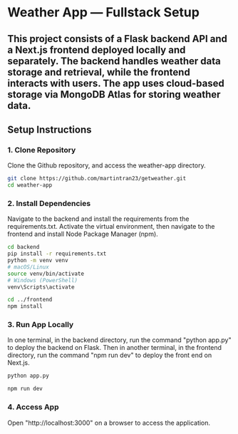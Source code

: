 # Weather App — Fullstack Setup

This project consists of a **Flask backend** API and a **Next.js frontend** deployed locally and separately. The backend handles weather data storage and retrieval, while the frontend interacts with users. The app uses cloud-based storage via MongoDB Atlas for storing weather data.
---

## Setup Instructions

### 1. Clone Repository
Clone the Github repository, and access the weather-app directory.

```bash
git clone https://github.com/martintran23/getweather.git
cd weather-app
```

### 2. Install Dependencies
Navigate to the backend and install the requirements from the requirements.txt. Activate the virtual environment, then navigate to the frontend and install Node Package Manager (npm).

```bash
cd backend
pip install -r requirements.txt
python -m venv venv
# macOS/Linux
source venv/bin/activate
# Windows (PowerShell)
venv\Scripts\activate

cd ../frontend
npm install
```


###  3. Run App Locally
In one terminal, in the backend directory, run the command "python app.py" to deploy the backend on Flask. Then in another terminal, in the frontend directory, run the command "npm run dev" to deploy the front end on Next.js.

```bash
python app.py

npm run dev
```

### 4. Access App
Open "http://localhost:3000" on a browser to access the application.